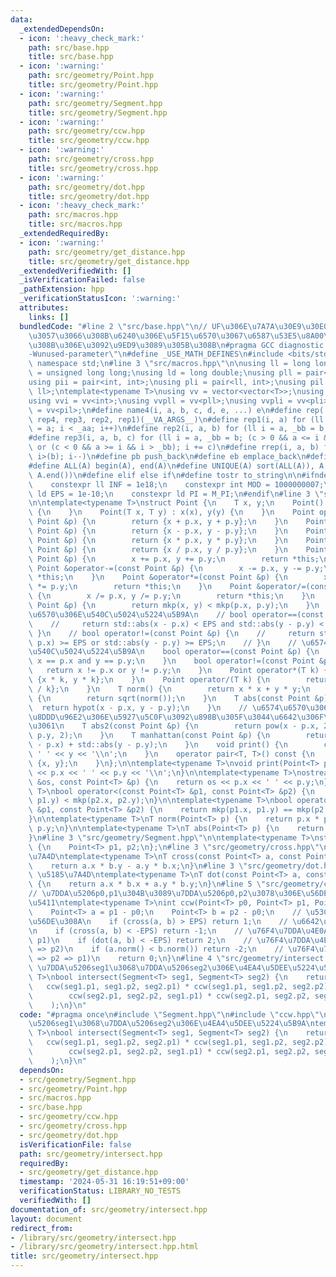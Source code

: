 ```yaml
---
data:
  _extendedDependsOn:
  - icon: ':heavy_check_mark:'
    path: src/base.hpp
    title: src/base.hpp
  - icon: ':warning:'
    path: src/geometry/Point.hpp
    title: src/geometry/Point.hpp
  - icon: ':warning:'
    path: src/geometry/Segment.hpp
    title: src/geometry/Segment.hpp
  - icon: ':warning:'
    path: src/geometry/ccw.hpp
    title: src/geometry/ccw.hpp
  - icon: ':warning:'
    path: src/geometry/cross.hpp
    title: src/geometry/cross.hpp
  - icon: ':warning:'
    path: src/geometry/dot.hpp
    title: src/geometry/dot.hpp
  - icon: ':heavy_check_mark:'
    path: src/macros.hpp
    title: src/macros.hpp
  _extendedRequiredBy:
  - icon: ':warning:'
    path: src/geometry/get_distance.hpp
    title: src/geometry/get_distance.hpp
  _extendedVerifiedWith: []
  _isVerificationFailed: false
  _pathExtension: hpp
  _verificationStatusIcon: ':warning:'
  attributes:
    links: []
  bundledCode: "#line 2 \"src/base.hpp\"\n// UF\u306E\u7A7A\u30E9\u30E0\u30C0\u6E21\
    \u3057\u3066\u308B\u6240\u306E\u5F15\u6570\u3067\u6587\u53E5\u8A00\u308F\u308C\
    \u308B\u306E\u3092\u9ED9\u3089\u305B\u308B\n#pragma GCC diagnostic ignored \"\
    -Wunused-parameter\"\n#define _USE_MATH_DEFINES\n#include <bits/stdc++.h>\nusing\
    \ namespace std;\n#line 3 \"src/macros.hpp\"\n\nusing ll = long long;\nusing ull\
    \ = unsigned long long;\nusing ld = long double;\nusing pll = pair<ll, ll>;\n\
    using pii = pair<int, int>;\nusing pli = pair<ll, int>;\nusing pil = pair<int,\
    \ ll>;\ntemplate<typename T>\nusing vv = vector<vector<T>>;\nusing vvl = vv<ll>;\n\
    using vvi = vv<int>;\nusing vvpll = vv<pll>;\nusing vvpli = vv<pli>;\nusing vvpil\
    \ = vv<pil>;\n#define name4(i, a, b, c, d, e, ...) e\n#define rep(...) name4(__VA_ARGS__,\
    \ rep4, rep3, rep2, rep1)(__VA_ARGS__)\n#define rep1(i, a) for (ll i = 0, _aa\
    \ = a; i < _aa; i++)\n#define rep2(i, a, b) for (ll i = a, _bb = b; i < _bb; i++)\n\
    #define rep3(i, a, b, c) for (ll i = a, _bb = b; (c > 0 && a <= i && i < _bb)\
    \ or (c < 0 && a >= i && i > _bb); i += c)\n#define rrep(i, a, b) for (ll i=(a);\
    \ i>(b); i--)\n#define pb push_back\n#define eb emplace_back\n#define mkp make_pair\n\
    #define ALL(A) begin(A), end(A)\n#define UNIQUE(A) sort(ALL(A)), A.erase(unique(ALL(A)),\
    \ A.end())\n#define elif else if\n#define tostr to_string\n\n#ifndef CONSTANTS\n\
    \    constexpr ll INF = 1e18;\n    constexpr int MOD = 1000000007;\n    constexpr\
    \ ld EPS = 1e-10;\n    constexpr ld PI = M_PI;\n#endif\n#line 3 \"src/geometry/Point.hpp\"\
    \n\ntemplate<typename T>\nstruct Point {\n    T x, y;\n    Point() : x(0), y(0)\
    \ {\n    }\n    Point(T x, T y) : x(x), y(y) {\n    }\n    Point operator+(const\
    \ Point &p) {\n        return {x + p.x, y + p.y};\n    }\n    Point operator-(const\
    \ Point &p) {\n        return {x - p.x, y - p.y};\n    }\n    Point operator*(const\
    \ Point &p) {\n        return {x * p.x, y * p.y};\n    }\n    Point operator/(const\
    \ Point &p) {\n        return {x / p.x, y / p.y};\n    }\n    Point &operator+=(const\
    \ Point &p) {\n        x += p.x, y += p.y;\n        return *this;\n    }\n   \
    \ Point &operator-=(const Point &p) {\n        x -= p.x, y -= p.y;\n        return\
    \ *this;\n    }\n    Point &operator*=(const Point &p) {\n        x *= p.x, y\
    \ *= p.y;\n        return *this;\n    }\n    Point &operator/=(const Point &p)\
    \ {\n        x /= p.x, y /= p.y;\n        return *this;\n    }\n    bool operator<(const\
    \ Point &p) {\n        return mkp(x, y) < mkp(p.x, p.y);\n    }\n    // \u5B9F\
    \u6570\u306E\u540C\u5024\u5224\u5B9A\n    // bool operator==(const Point &p) {\n\
    \    //     return std::abs(x - p.x) < EPS and std::abs(y - p.y) < EPS;\n    //\
    \ }\n    // bool operator!=(const Point &p) {\n    //     return std::abs(x -\
    \ p.x) >= EPS or std::abs(y - p.y) >= EPS;\n    // }\n    // \u6574\u6570\u306E\
    \u540C\u5024\u5224\u5B9A\n    bool operator==(const Point &p) {\n        return\
    \ x == p.x and y == p.y;\n    }\n    bool operator!=(const Point &p) {\n     \
    \   return x != p.x or y != p.y;\n    }\n    Point operator*(T k) {\n        return\
    \ {x * k, y * k};\n    }\n    Point operator/(T k) {\n        return {x / k, y\
    \ / k};\n    }\n    T norm() {\n        return x * x + y * y;\n    }\n    T abs()\
    \ {\n        return sqrt(norm());\n    }\n    T abs(const Point &p) {\n      \
    \  return hypot(x - p.x, y - p.y);\n    }\n    // \u6574\u6570\u306E\u307E\u307E\
    \u8DDD\u96E2\u306E\u5927\u5C0F\u3092\u898B\u305F\u3044\u6642\u306F\u3053\u3063\
    \u3061\n    T abs2(const Point &p) {\n        return pow(x - p.x, 2) + pow(y -\
    \ p.y, 2);\n    }\n    T manhattan(const Point &p) {\n        return std::abs(x\
    \ - p.x) + std::abs(y - p.y);\n    }\n    void print() {\n        cout << x <<\
    \ ' ' << y << '\\n';\n    }\n    operator pair<T, T>() const {\n        return\
    \ {x, y};\n    }\n};\n\ntemplate<typename T>\nvoid print(Point<T> p) {\n    cout\
    \ << p.x << ' ' << p.y << '\\n';\n}\n\ntemplate<typename T>\nostream &operator<<(ostream\
    \ &os, const Point<T> &p) {\n    return os << p.x << ' ' << p.y;\n}\n\ntemplate<typename\
    \ T>\nbool operator<(const Point<T> &p1, const Point<T> &p2) {\n    return mkp(p1.x,\
    \ p1.y) < mkp(p2.x, p2.y);\n}\n\ntemplate<typename T>\nbool operator==(const Point<T>\
    \ &p1, const Point<T> &p2) {\n    return mkp(p1.x, p1.y) == mkp(p2.x, p2.y);\n\
    }\n\ntemplate<typename T>\nT norm(Point<T> p) {\n    return p.x * p.x + p.y *\
    \ p.y;\n}\n\ntemplate<typename T>\nT abs(Point<T> p) {\n    return sqrt(norm(p));\n\
    }\n#line 3 \"src/geometry/Segment.hpp\"\n\ntemplate<typename T>\nstruct Segment\
    \ {\n    Point<T> p1, p2;\n};\n#line 3 \"src/geometry/cross.hpp\"\n\n// \u5916\
    \u7A4D\ntemplate<typename T>\nT cross(const Point<T> a, const Point<T> b) {\n\
    \    return a.x * b.y - a.y * b.x;\n}\n#line 3 \"src/geometry/dot.hpp\"\n\n//\
    \ \u5185\u7A4D\ntemplate<typename T>\nT dot(const Point<T> a, const Point<T> b)\
    \ {\n    return a.x * b.x + a.y * b.y;\n}\n#line 5 \"src/geometry/ccw.hpp\"\n\n\
    // \u7DDA\u5206p0,p1\u304B\u3089\u7DDA\u5206p0,p2\u3078\u306E\u56DE\u8EE2\u65B9\
    \u5411\ntemplate<typename T>\nint ccw(Point<T> p0, Point<T> p1, Point<T> p2) {\n\
    \    Point<T> a = p1 - p0;\n    Point<T> b = p2 - p0;\n    // \u53CD\u6642\u8A08\
    \u56DE\u308A\n    if (cross(a, b) > EPS) return 1;\n    // \u6642\u8A08\u56DE\u308A\
    \n    if (cross(a, b) < -EPS) return -1;\n    // \u76F4\u7DDA\u4E0A(p2 => p0 =>\
    \ p1)\n    if (dot(a, b) < -EPS) return 2;\n    // \u76F4\u7DDA\u4E0A(p0 => p1\
    \ => p2)\n    if (a.norm() < b.norm()) return -2;\n    // \u76F4\u7DDA\u4E0A(p0\
    \ => p2 => p1)\n    return 0;\n}\n#line 4 \"src/geometry/intersect.hpp\"\n\n//\
    \ \u7DDA\u5206seg1\u3068\u7DDA\u5206seg2\u306E\u4EA4\u5DEE\u5224\u5B9A\ntemplate<typename\
    \ T>\nbool intersect(Segment<T> seg1, Segment<T> seg2) {\n    return (\n     \
    \   ccw(seg1.p1, seg1.p2, seg2.p1) * ccw(seg1.p1, seg1.p2, seg2.p2) <= 0 and\n\
    \        ccw(seg2.p1, seg2.p2, seg1.p1) * ccw(seg2.p1, seg2.p2, seg1.p2) <= 0\n\
    \    );\n}\n"
  code: "#pragma once\n#include \"Segment.hpp\"\n#include \"ccw.hpp\"\n\n// \u7DDA\
    \u5206seg1\u3068\u7DDA\u5206seg2\u306E\u4EA4\u5DEE\u5224\u5B9A\ntemplate<typename\
    \ T>\nbool intersect(Segment<T> seg1, Segment<T> seg2) {\n    return (\n     \
    \   ccw(seg1.p1, seg1.p2, seg2.p1) * ccw(seg1.p1, seg1.p2, seg2.p2) <= 0 and\n\
    \        ccw(seg2.p1, seg2.p2, seg1.p1) * ccw(seg2.p1, seg2.p2, seg1.p2) <= 0\n\
    \    );\n}\n"
  dependsOn:
  - src/geometry/Segment.hpp
  - src/geometry/Point.hpp
  - src/macros.hpp
  - src/base.hpp
  - src/geometry/ccw.hpp
  - src/geometry/cross.hpp
  - src/geometry/dot.hpp
  isVerificationFile: false
  path: src/geometry/intersect.hpp
  requiredBy:
  - src/geometry/get_distance.hpp
  timestamp: '2024-05-31 16:19:51+09:00'
  verificationStatus: LIBRARY_NO_TESTS
  verifiedWith: []
documentation_of: src/geometry/intersect.hpp
layout: document
redirect_from:
- /library/src/geometry/intersect.hpp
- /library/src/geometry/intersect.hpp.html
title: src/geometry/intersect.hpp
---
```

